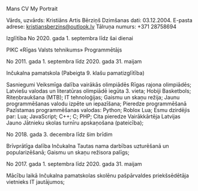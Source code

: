 Mans CV
My Portrait

Vārds, uzvārds: Kristiāns Artis Bērziņš
Dzimšanas dati: 03.12.2004.
E-pasta adrese: kristiansberzins@outlook.lv
Tālruņa numurs: +371 28758694

Izglītība
No 2020. gada 1. septembra līdz šai dienai

PIKC «Rīgas Valsts tehnikums»
Programmētājs

No 2011. gada 1. septembra līdz 2020. gada 31. maijam

Inčukalna pamatskola
(Pabeigta 9. klašu pamatizglītība)

Sasniegumi
Veiksmīga dalība vairākās olimpiādēs Rīgas rajona olimpiādēs;
Latviešu valodas un literatūras olimpiādē iegūta 3. vieta;
Hobiji
Basketbols;
Riteņbraukšana (MTB);
IT tehnoloģijas;
Gaismu un skaņu režija;
Jaunu programmēšanas valodu izpēte un iepazīšana;
Pieredze programmēšanā
Pazīstamas programmēšanas valodas:
Python;
Roblox Lua;
Esmu dzirdējis par:
Lua;
JavaScript;
C++;
C;
PHP;
Cita pieredze
Vairākkārtēja Latvijas Jauno Jātnieku skolas turnīru apskaņošana (pateicība);


No 2018. gada 3. decembra līdz šim brīdim

Brīvprātīga dalība Inčukalna Tautas nama darbības uzturēšanā un popularizēšanā;
Gaismu un skaņu režisora palīgs;

No 2017. gada 1. septembra līdz 2020. gada 31. maijam

Mācību laikā Inčukalna pamatskolas skolēnu pašpārvaldes priekšsēdētāja vietnieks IT jautājumos;
